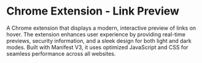 # Chrome Extension - Link Preview
A Chrome extension that displays a modern, interactive preview of links on hover. The extension enhances user experience by providing real-time previews, security information, and a sleek design for both light and dark modes. Built with Manifest V3, it uses optimized JavaScript and CSS for seamless performance across all websites.
